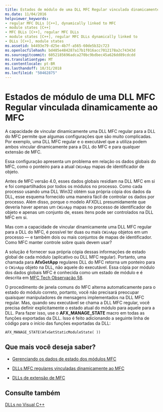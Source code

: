 ```yaml
---
title: Estados de módulo de uma DLL MFC Regular vinculada dinamicamente ao MFC
ms.date: 11/04/2016
helpviewer_keywords:
- regular MFC DLLs [C++], dynamically linked to MFC
- module states [C++]
- MFC DLLs [C++], regular MFC DLLs
- module states [C++], regular MFC DLLs dynamically linked to
- DLLs [C++], module states
ms.assetid: b4493e79-d25e-4b7f-a565-60de5b32c723
ms.openlocfilehash: bd485e484287a17b1f016acc7012178a2c74343d
ms.sourcegitcommit: 6052185696adca270bc9bdbec45a626dd89cdcdd
ms.translationtype: MT
ms.contentlocale: pt-BR
ms.lasthandoff: 10/31/2018
ms.locfileid: "50462875"
---
```

# <a name="module-states-of-a-regular-mfc-dll-dynamically-linked-to-mfc"></a>Estados de módulo de uma DLL MFC Regular vinculada dinamicamente ao MFC

A capacidade de vincular dinamicamente uma DLL MFC regular para a DLL do MFC permite que algumas configurações que são muito complicadas. Por exemplo, uma DLL MFC regular e o executável que a utiliza podem ambos vincular dinamicamente para a DLL do MFC e para qualquer extensão de MFC.

Essa configuração apresenta um problema em relação os dados globais do MFC, como o ponteiro para a atual `CWinApp` mapas de identificador de objeto.

Antes de MFC versão 4.0, esses dados globais residiam na DLL MFC em si e foi compartilhados por todos os módulos no processo. Como cada processo usando uma DLL Win32 obtém sua própria cópia dos dados da DLL, esse esquema fornecido uma maneira fácil de controlar os dados por processo. Além disso, porque o modelo AFXDLL presumidamente que deveria haver apenas um `CWinApp` mapas no processo de identificador de objeto e apenas um conjunto de, esses itens pode ser controlados na DLL MFC em si.

Mas com a capacidade de vincular dinamicamente uma DLL MFC regular para a DLL do MFC, é possível ter duas ou mais `CWinApp` objetos em um processo — e também dois ou mais conjuntos de mapas de identificador. Como MFC manter controle sobre quais devem usar?

A solução é fornecer sua própria cópia dessas informações de estado global de cada módulo (aplicativo ou DLL MFC regular). Portanto, uma chamada para **AfxGetApp** regulares DLL do MFC retorna um ponteiro para o `CWinApp` objeto na DLL, não aquele do executável. Essa cópia por módulo dos dados globais MFC é conhecida como um estado de módulo e é descrita em [MFC Tech Observação 58](../mfc/tn058-mfc-module-state-implementation.md).

O procedimento de janela comuns do MFC alterna automaticamente para o estado do módulo correto, portanto, você não precisará preocupar quaisquer manipuladores de mensagens implementados na DLL MFC regular. Mas, quando seu executável se chama a DLL MFC regular, você precisa definir explicitamente o estado atual do módulo para aquele para a DLL. Para fazer isso, use o **AFX_MANAGE_STATE** macro em todas as funções exportadas da DLL. Isso é feito adicionando a seguinte linha de código para o início das funções exportadas da DLL:

```
AFX_MANAGE_STATE(AfxGetStaticModuleState( ))
```

## <a name="what-do-you-want-to-know-more-about"></a>Que mais você deseja saber?

- [Gerenciando os dados de estado dos módulos MFC](../mfc/managing-the-state-data-of-mfc-modules.md)

- [DLLs MFC regulares vinculadas dinamicamente ao MFC](../build/regular-dlls-dynamically-linked-to-mfc.md)

- [DLLs de extensão de MFC](../build/extension-dlls-overview.md)

## <a name="see-also"></a>Consulte também

[DLLs no Visual C++](../build/dlls-in-visual-cpp.md)